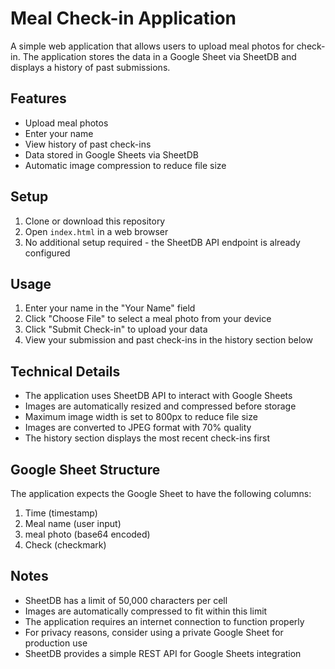 # Meal Check-in Application

A simple web application that allows users to upload meal photos for check-in. The application stores the data in a Google Sheet via SheetDB and displays a history of past submissions.

## Features

- Upload meal photos
- Enter your name
- View history of past check-ins
- Data stored in Google Sheets via SheetDB
- Automatic image compression to reduce file size

## Setup

1. Clone or download this repository
2. Open `index.html` in a web browser
3. No additional setup required - the SheetDB API endpoint is already configured

## Usage

1. Enter your name in the "Your Name" field
2. Click "Choose File" to select a meal photo from your device
3. Click "Submit Check-in" to upload your data
4. View your submission and past check-ins in the history section below

## Technical Details

- The application uses SheetDB API to interact with Google Sheets
- Images are automatically resized and compressed before storage
- Maximum image width is set to 800px to reduce file size
- Images are converted to JPEG format with 70% quality
- The history section displays the most recent check-ins first

## Google Sheet Structure

The application expects the Google Sheet to have the following columns:
1. Time (timestamp)
2. Meal name (user input)
3. meal photo (base64 encoded)
4. Check (checkmark)

## Notes

- SheetDB has a limit of 50,000 characters per cell
- Images are automatically compressed to fit within this limit
- The application requires an internet connection to function properly
- For privacy reasons, consider using a private Google Sheet for production use
- SheetDB provides a simple REST API for Google Sheets integration 